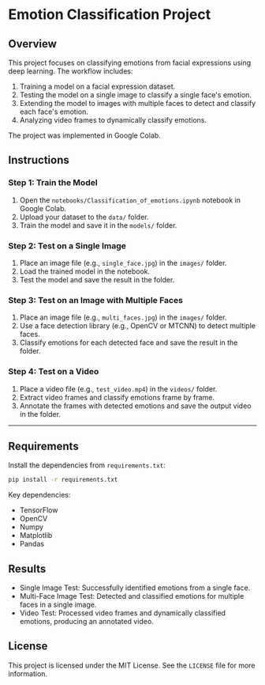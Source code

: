 # Emotion Classification Project

## Overview
This project focuses on classifying emotions from facial expressions using deep learning. The workflow includes:
1. Training a model on a facial expression dataset.
2. Testing the model on a single image to classify a single face's emotion.
3. Extending the model to images with multiple faces to detect and classify each face's emotion.
4. Analyzing video frames to dynamically classify emotions.

The project was implemented in Google Colab.

## Instructions

### Step 1: Train the Model
1. Open the `notebooks/Classification_of_emotions.ipynb` notebook in Google Colab.
2. Upload your dataset to the `data/` folder.
3. Train the model and save it in the `models/` folder.

### Step 2: Test on a Single Image
1. Place an image file (e.g., `single_face.jpg`) in the `images/` folder.
2. Load the trained model in the notebook.
3. Test the model and save the result  in the folder.

### Step 3: Test on an Image with Multiple Faces
1. Place an image file (e.g., `multi_faces.jpg`) in the `images/` folder.
2. Use a face detection library (e.g., OpenCV or MTCNN) to detect multiple faces.
3. Classify emotions for each detected face and save the result in the folder.

### Step 4: Test on a Video
1. Place a video file (e.g., `test_video.mp4`) in the `videos/` folder.
2. Extract video frames and classify emotions frame by frame.
3. Annotate the frames with detected emotions and save the output video in the folder.

---

## Requirements
Install the dependencies from `requirements.txt`:
```bash
pip install -r requirements.txt
```
Key dependencies:

- TensorFlow
- OpenCV
- Numpy
- Matplotlib
- Pandas

## Results
- Single Image Test: Successfully identified emotions from a single face.
- Multi-Face Image Test: Detected and classified emotions for multiple faces in a single image.
- Video Test: Processed video frames and dynamically classified emotions, producing an annotated video.

## License

 This project is licensed under the MIT License. See the `LICENSE` file for more information.

  
